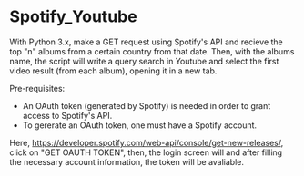 # Spotify_Youtube

With Python 3.x, make a GET request using Spotify's API and recieve the top "n" albums from a certain country from that date. Then, with the albums name, the script will write a query search in Youtube and select the first video result (from each album), opening it in a new tab.

Pre-requisites:
 - An OAuth token (generated by Spotify) is needed in order to grant access to Spotify's API.
 - To gererate an OAuth token, one must have a Spotify account.
 
Here, https://developer.spotify.com/web-api/console/get-new-releases/, click on "GET OAUTH TOKEN", then, the login screen will 
and after filling the necessary account information, the token will be avaliable.
